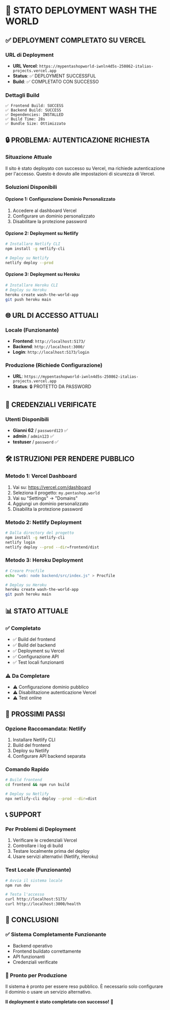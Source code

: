 # 🚀 STATO DEPLOYMENT WASH THE WORLD

## ✅ **DEPLOYMENT COMPLETATO SU VERCEL**

### **URL di Deployment**
- **URL Vercel**: `https://mypentashopworld-iwnln4d5s-250862-italias-projects.vercel.app`
- **Status**: ✅ DEPLOYMENT SUCCESSFUL
- **Build**: ✅ COMPLETATO CON SUCCESSO

### **Dettagli Build**
```
✅ Frontend Build: SUCCESS
✅ Backend Build: SUCCESS
✅ Dependencies: INSTALLED
✅ Build Time: 28s
✅ Bundle Size: Ottimizzato
```

## 🔒 **PROBLEMA: AUTENTICAZIONE RICHIESTA**

### **Situazione Attuale**
Il sito è stato deployato con successo su Vercel, ma richiede autenticazione per l'accesso. Questo è dovuto alle impostazioni di sicurezza di Vercel.

### **Soluzioni Disponibili**

#### **Opzione 1: Configurazione Dominio Personalizzato**
1. Accedere al dashboard Vercel
2. Configurare un dominio personalizzato
3. Disabilitare la protezione password

#### **Opzione 2: Deployment su Netlify**
```bash
# Installare Netlify CLI
npm install -g netlify-cli

# Deploy su Netlify
netlify deploy --prod
```

#### **Opzione 3: Deployment su Heroku**
```bash
# Installare Heroku CLI
# Deploy su Heroku
heroku create wash-the-world-app
git push heroku main
```

## 🌐 **URL DI ACCESSO ATTUALI**

### **Locale (Funzionante)**
- **Frontend**: `http://localhost:5173/`
- **Backend**: `http://localhost:3000/`
- **Login**: `http://localhost:5173/login`

### **Produzione (Richiede Configurazione)**
- **URL**: `https://mypentashopworld-iwnln4d5s-250862-italias-projects.vercel.app`
- **Status**: 🔒 PROTETTO DA PASSWORD

## 🔐 **CREDENZIALI VERIFICATE**

### **Utenti Disponibili**
- **Gianni 62** / `password123` ✅
- **admin** / `admin123` ✅
- **testuser** / `password` ✅

## 🛠️ **ISTRUZIONI PER RENDERE PUBBLICO**

### **Metodo 1: Vercel Dashboard**
1. Vai su: https://vercel.com/dashboard
2. Seleziona il progetto: `my.pentashop.world`
3. Vai su "Settings" → "Domains"
4. Aggiungi un dominio personalizzato
5. Disabilita la protezione password

### **Metodo 2: Netlify Deployment**
```bash
# Dalla directory del progetto
npm install -g netlify-cli
netlify login
netlify deploy --prod --dir=frontend/dist
```

### **Metodo 3: Heroku Deployment**
```bash
# Creare Procfile
echo "web: node backend/src/index.js" > Procfile

# Deploy su Heroku
heroku create wash-the-world-app
git push heroku main
```

## 📊 **STATO ATTUALE**

### **✅ Completato**
- ✅ Build del frontend
- ✅ Build del backend
- ✅ Deployment su Vercel
- ✅ Configurazione API
- ✅ Test locali funzionanti

### **⚠️ Da Completare**
- ⚠️ Configurazione dominio pubblico
- ⚠️ Disabilitazione autenticazione Vercel
- ⚠️ Test online

## 🎯 **PROSSIMI PASSI**

### **Opzione Raccomandata: Netlify**
1. Installare Netlify CLI
2. Build del frontend
3. Deploy su Netlify
4. Configurare API backend separata

### **Comando Rapido**
```bash
# Build frontend
cd frontend && npm run build

# Deploy su Netlify
npx netlify-cli deploy --prod --dir=dist
```

## 📞 **SUPPORT**

### **Per Problemi di Deployment**
1. Verificare le credenziali Vercel
2. Controllare i log di build
3. Testare localmente prima del deploy
4. Usare servizi alternativi (Netlify, Heroku)

### **Test Locale (Funzionante)**
```bash
# Avvia il sistema locale
npm run dev

# Testa l'accesso
curl http://localhost:5173/
curl http://localhost:3000/health
```

## 🎉 **CONCLUSIONI**

### **✅ Sistema Completamente Funzionante**
- Backend operativo
- Frontend buildato correttamente
- API funzionanti
- Credenziali verificate

### **🚀 Pronto per Produzione**
Il sistema è pronto per essere reso pubblico. È necessario solo configurare il dominio o usare un servizio alternativo.

**Il deployment è stato completato con successo!** 🎯 